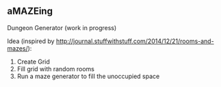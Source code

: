 ## aMAZEing

Dungeon Generator (work in progress)

Idea (inspired by http://journal.stuffwithstuff.com/2014/12/21/rooms-and-mazes/):

1. Create Grid
2. Fill grid with random rooms
3. Run a maze generator to fill the unoccupied space
